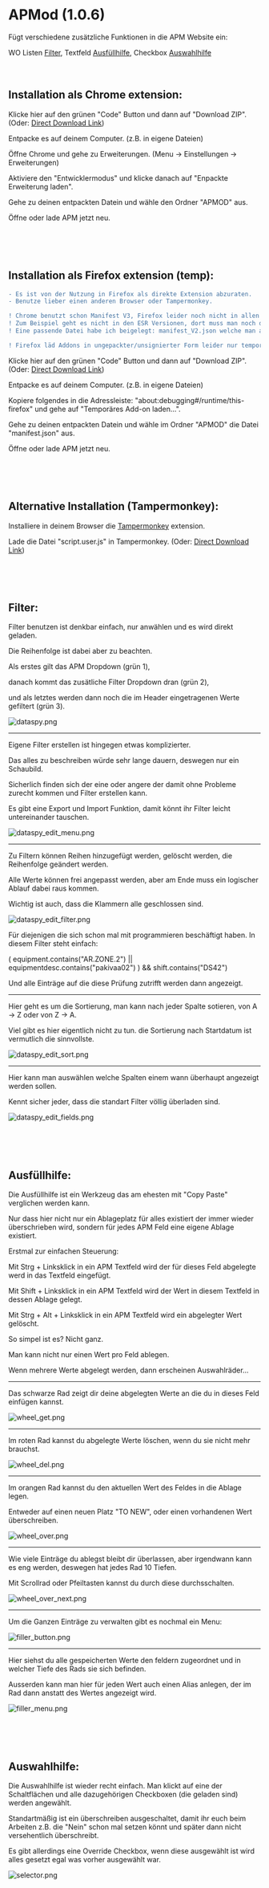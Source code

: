 # APMod (1.0.6)

Fügt verschiedene zusätzliche Funktionen in die APM Website ein:

WO Listen [Filter](https://github.com/dev-101010/APMOD/blob/main/README.md#filter), Textfeld [Ausfüllhilfe](https://github.com/dev-101010/APMOD/blob/main/README.md#ausf%C3%BCllhilfe), Checkbox [Auswahlhilfe](https://github.com/dev-101010/APMOD/blob/main/README.md#auswahlhilfe)
<br /><br /><br />
## Installation als Chrome extension:

Klicke hier auf den grünen "Code" Button und dann auf "Download ZIP". (Oder: [Direct Download Link](https://github.com/dev-101010/APMOD/archive/refs/heads/main.zip))

Entpacke es auf deinem Computer. (z.B. in eigene Dateien)

Öffne Chrome und gehe zu Erweiterungen. (Menu -> Einstellungen -> Erweiterungen)

Aktiviere den "Entwicklermodus" und klicke danach auf "Enpackte Erweiterung laden".

Gehe zu deinen entpackten Datein und wähle den Ordner "APMOD" aus.

Öffne oder lade APM jetzt neu.

<br /><br /><br />

## Installation als Firefox extension (temp):

```diff
- Es ist von der Nutzung in Firefox als direkte Extension abzuraten.
- Benutze lieber einen anderen Browser oder Tampermonkey.
```

```diff
! Chrome benutzt schon Manifest V3, Firefox leider noch nicht in allen aktuellen Browser Versionen.
! Zum Beispiel geht es nicht in den ESR Versionen, dort muss man noch die Manifest V2 nutzen.
! Eine passende Datei habe ich beigelegt: manifest_V2.json welche man auf manifest.json umbenennen muss um diese zu nutzen.

! Firefox läd Addons in ungepackter/unsignierter Form leider nur temporär. (brower neu öffen heißt neu laden...)
```
Klicke hier auf den grünen "Code" Button und dann auf "Download ZIP". (Oder: [Direct Download Link](https://github.com/dev-101010/APMOD/archive/refs/heads/main.zip))

Entpacke es auf deinem Computer. (z.B. in eigene Dateien)

Kopiere folgendes in die Adressleiste: "about:debugging#/runtime/this-firefox" und gehe auf "Temporäres Add-on laden...".

Gehe zu deinen entpackten Datein und wähle im Ordner "APMOD" die Datei "manifest.json" aus.

Öffne oder lade APM jetzt neu.

<br /><br /><br />

## Alternative Installation (Tampermonkey):

Installiere in deinem Browser die [Tampermonkey](https://www.tampermonkey.net/index.php) extension.

Lade die Datei "script.user.js" in Tampermonkey. (Oder: [Direct Download Link](https://github.com/dev-101010/APMOD/raw/main/script.user.js))

<br /><br /><br />

## Filter:

Filter benutzen ist denkbar einfach, nur anwählen und es wird direkt geladen.

Die Reihenfolge ist dabei aber zu beachten.

Als erstes gilt das APM Dropdown (grün 1), 

danach kommt das zusätliche Filter Dropdown dran (grün 2), 

und als letztes werden dann noch die im Header eingetragenen Werte gefiltert (grün 3). 

![dataspy.png](https://github.com/dev-101010/APMOD/blob/main/images/dataspy.png)

----

Eigene Filter erstellen ist hingegen etwas komplizierter.

Das alles zu beschreiben würde sehr lange dauern, deswegen nur ein Schaubild.

Sicherlich finden sich der eine oder angere der damit ohne Probleme zurecht kommen und Filter erstellen kann.

Es gibt eine Export und Import Funktion, damit könnt ihr Filter leicht untereinander tauschen.

![dataspy_edit_menu.png](https://github.com/dev-101010/APMOD/blob/main/images/dataspy_edit_menu.png)

----

Zu Filtern können Reihen hinzugefügt werden, gelöscht werden, die Reihenfolge geändert werden.

Alle Werte können frei angepasst werden, aber am Ende muss ein logischer Ablauf dabei raus kommen.

Wichtig ist auch, dass die Klammern alle geschlossen sind.

![dataspy_edit_filter.png](https://github.com/dev-101010/APMOD/blob/main/images/dataspy_edit_filter.png)

Für diejenigen die sich schon mal mit programmieren beschäftigt haben. In diesem Filter steht einfach:

( equipment.contains("AR.ZONE.2") || equipmentdesc.contains("pakivaa02") ) && shift.contains("DS42")

Und alle Einträge auf die diese Prüfung zutrifft werden dann angezeigt.

----

Hier geht es um die Sortierung, man kann nach jeder Spalte sotieren, von A -> Z oder von Z -> A.

Viel gibt es hier eigentlich nicht zu tun. die Sortierung nach Startdatum ist vermutlich die sinnvollste. 

![dataspy_edit_sort.png](https://github.com/dev-101010/APMOD/blob/main/images/dataspy_edit_sort.png)

----

Hier kann man auswählen welche Spalten einem wann überhaupt angezeigt werden sollen.

Kennt sicher jeder, dass die standart Filter völlig überladen sind.

![dataspy_edit_fields.png](https://github.com/dev-101010/APMOD/blob/main/images/dataspy_edit_fields.png)

<br /><br /><br />

## Ausfüllhilfe:

Die Ausfüllhilfe ist ein Werkzeug das am ehesten mit "Copy Paste" verglichen werden kann.

Nur dass hier nicht nur ein Ablageplatz für alles existiert der immer wieder überschrieben wird, sondern für jedes APM Feld eine eigene Ablage existiert.

Erstmal zur einfachen Steuerung:

Mit Strg + Linksklick in ein APM Textfeld wird der für dieses Feld abgelegte werd in das Textfeld eingefügt.

Mit Shift + Linksklick in ein APM Textfeld wird der Wert in diesem Textfeld in dessen Ablage gelegt.

Mit Strg + Alt + Linksklick in ein APM Textfeld wird ein abgelegter Wert gelöscht.

So simpel ist es? Nicht ganz.

Man kann nicht nur einen Wert pro Feld ablegen.

Wenn mehrere Werte abgelegt werden, dann erscheinen Auswahlräder...

----

Das schwarze Rad zeigt dir deine abgelegten Werte an die du in dieses Feld einfügen kannst.

![wheel_get.png](https://github.com/dev-101010/APMOD/blob/main/images/wheel_get.png)

----

Im roten Rad kannst du abgelegte Werte löschen, wenn du sie nicht mehr brauchst.

![wheel_del.png](https://github.com/dev-101010/APMOD/blob/main/images/wheel_del.png)

----

Im orangen Rad kannst du den aktuellen Wert des Feldes in die Ablage legen.

Entweder auf einen neuen Platz "TO NEW", oder einen vorhandenen Wert überschreiben.

![wheel_over.png](https://github.com/dev-101010/APMOD/blob/main/images/wheel_over.png)

----

Wie viele Einträge du ablegst bleibt dir überlassen, aber irgendwann kann es eng werden, deswegen hat jedes Rad 10 Tiefen.

Mit Scrollrad oder Pfeiltasten kannst du durch diese durchsschalten.

![wheel_over_next.png](https://github.com/dev-101010/APMOD/blob/main/images/wheel_over_next.png)

----

Um die Ganzen Einträge zu verwalten gibt es nochmal ein Menu:

![filler_button.png](https://github.com/dev-101010/APMOD/blob/main/images/filler_button.png)

----

Hier siehst du alle gespeicherten Werte den feldern zugeordnet und in welcher Tiefe des Rads sie sich befinden.

Ausserden kann man hier für jeden Wert auch einen Alias anlegen, der im Rad dann anstatt des Wertes angezeigt wird.

![filler_menu.png](https://github.com/dev-101010/APMOD/blob/main/images/filler_menu.png)

<br /><br /><br />

## Auswahlhilfe:

Die Auswahlhilfe ist wieder recht einfach. Man klickt auf eine der Schaltflächen und alle dazugehörigen Checkboxen (die geladen sind) werden angewählt.

Standartmäßig ist ein überschreiben ausgeschaltet, damit ihr euch beim Arbeiten z.B. die "Nein" schon mal setzen könnt und später dann nicht versehentlich überschreibt.

Es gibt allerdings eine Override Checkbox, wenn diese ausgewählt ist wird alles gesetzt egal was vorher ausgewählt war.

![selector.png](https://github.com/dev-101010/APMOD/blob/main/images/selector.png)
